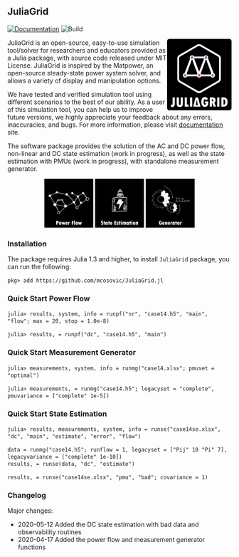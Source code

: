 ## JuliaGrid

[![Documentation](https://github.com/mcosovic/JuliaGrid.jl/workflows/Documentation/badge.svg)](https://mcosovic.github.io/JuliaGrid.jl/stable/) ![Build](https://github.com/mcosovic/JuliaGrid.jl/workflows/Build/badge.svg)

<a href="https://mcosovic.github.io/JuliaGrid.jl/stable/"><img align="right" width="145" src="/docs/src/assets/logo2.png" /></a>

JuliaGrid is an open-source, easy-to-use simulation tool/solver for researchers and educators provided as a Julia package, with source code released under MIT License. JuliaGrid is inspired by the Matpower, an open-source steady-state power system solver,  and allows a variety of display and manipulation options.

We have tested and verified simulation tool using different scenarios to the best of our ability. As a user of this simulation tool, you can help us to improve future versions, we highly appreciate your feedback about any errors, inaccuracies, and bugs. For more information, please visit [documentation](https://mcosovic.github.io/JuliaGrid.jl/stable/) site.

The software package provides the solution of the AC and DC power flow, non-linear and DC state estimation (work in progress), as well as the state estimation with PMUs (work in progress), with standalone measurement generator.

<p align="middle"><a href="https://mcosovic.github.io/JuliaGrid.jl/dev/man/flow/" itemprop="contentUrl" data-size="600x400"> <img src="/docs/src/assets/modulepf.png" width="110"></a> <a href="https://mcosovic.github.io/JuliaGrid.jl/dev/man/estimation/" itemprop="contentUrl" data-size="600x400"> <img src="/docs/src/assets/modulese.png" width="110"></a> <a href="https://mcosovic.github.io/JuliaGrid.jl/dev/man/generator/" itemprop="contentUrl" data-size="600x400"> <img src="/docs/src/assets/modulemg.png" width="110"></a></p>

<!-- MATGRID includes, inter alia, the weighted least-squares and least absolute values state estimation, optimal PMU placement, and bad data processing.   -->

### Installation
The package requires Julia 1.3 and higher, to install `JuliaGrid` package, you can run the following:
```
pkg> add https://github.com/mcosovic/JuliaGrid.jl
```

###  Quick Start Power Flow
```julia-repl
julia> results, system, info = runpf("nr", "case14.h5", "main", "flow"; max = 20, stop = 1.0e-8)
```
```julia-repl
julia> results, = runpf("dc", "case14.h5", "main")
```

###  Quick Start Measurement Generator
```julia-repl
julia> measurements, system, info = runmg("case14.xlsx"; pmuset = "optimal")
```
```julia-repl
julia> measurements, = runmg("case14.h5"; legacyset = "complete", pmuvariance = ["complete" 1e-5])
```

###  Quick Start State Estimation
```julia-repl
julia> results, measurements, system, info = runse("case14se.xlsx", "dc", "main", "estimate", "error", "flow")
```
```julia-repl
data = runmg("case14.h5"; runflow = 1, legacyset = ["Pij" 10 "Pi" 7], legacyvariance = ["complete" 1e-10])
results, = runse(data, "dc", "estimate")
```
```julia-repl
results, = runse("case14se.xlsx", "pmu", "bad"; covariance = 1)
```

###  Changelog
Major changes:
- 2020-05-12 Added the DC state estimation with bad data and observability routines
- 2020-04-17 Added the power flow and measurement generator functions
